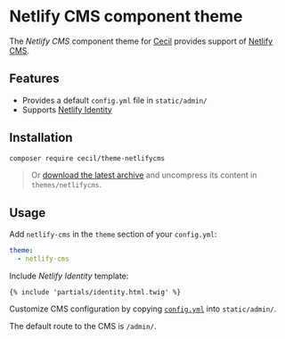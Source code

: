 # Netlify CMS component theme

The _Netlify CMS_ component theme for [Cecil](https://cecil.app) provides support of [Netlify CMS](https://www.netlifycms.org).

## Features

- Provides a default `config.yml` file in `static/admin/`
- Supports [Netlify Identity](https://docs.netlify.com/visitor-access/identity/)

## Installation

```bash
composer require cecil/theme-netlifycms
```

> Or [download the latest archive](https://github.com/Cecilapp/theme-netlifycms/releases/latest/) and uncompress its content in `themes/netlifycms`.

## Usage

Add `netlify-cms` in the `theme` section of your `config.yml`:

```yaml
theme:
  - netlify-cms
```

Include _Netlify Identity_ template:

```twig
{% include 'partials/identity.html.twig' %}
```

Customize CMS configuration by copying [`config.yml`](https://github.com/Cecilapp/theme-netlifycms/blob/main/static/admin/config.yml) into `static/admin/`.

The default route to the CMS is `/admin/`.
